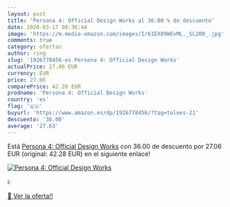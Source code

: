 ```yaml
---
layout: post
title: 'Persona 4: Official Design Works al 36.00 % de descuento'
date: 2020-03-17 08:36:44
image: 'https://m.media-amazon.com/images/I/61EX89WEvML._SL200_.jpg'
comments: true
category: ofertas
author: ring
slug: '1926778456-es Persona 4: Official Design Works'
actualPrice: 27.06 EUR
currency: EUR
price: 27.06
comparePrice: 42.28 EUR
prodname: 'Persona 4: Official Design Works'
country: 'es'
flag: '🇪🇸'
buyurl: 'https://www.amazon.es/dp/1926778456/?tag=tolees-21'
descuento: '36.00'
average: '27.63'
---
```


Está [Persona 4: Official Design Works](https://www.amazon.es/dp/1926778456/?tag=tolees-21) con 36.00 de descuento por 27.06 EUR (original: 42.28 EUR) en el siguiente enlace!

[![Persona 4: Official Design Works](https://m.media-amazon.com/images/I/61EX89WEvML._SL200_.jpg)](https://www.amazon.es/dp/1926778456/?tag=tolees-21)

ℹ️:


[🛒 Ver la oferta!!](https://www.amazon.es/dp/1926778456/?tag=tolees-21)
